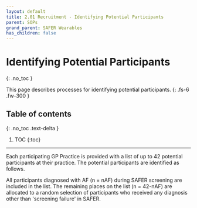 ```yaml
---
layout: default
title: 2.01 Recruitment - Identifying Potential Participants
parent: SOPs
grand_parent: SAFER Wearables
has_children: false
---
```


# Identifying Potential Participants
{: .no_toc }

This page describes processes for identifying potential participants.
{: .fs-6 .fw-300 }

## Table of contents
{: .no_toc .text-delta }

1. TOC
{:toc}

---

Each participating GP Practice is provided with a list of up to 42 potential participants at their practice. The potential participants are identified as follows.

All participants diagnosed with AF (n = nAF) during SAFER screening are included in the list. The remaining places on the list (n = 42-nAF) are allocated to a random selection of participants who received any diagnosis other than 'screening failure' in SAFER.